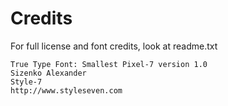 # Credits
For full license and font credits, look at readme.txt

```
True Type Font: Smallest Pixel-7 version 1.0
Sizenko Alexander
Style-7
http://www.styleseven.com
```
